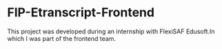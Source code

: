 # FlP-Etranscript-Frontend
This project was developed during an internship with FlexiSAF Edusoft.In which I was part of the frontend team.
